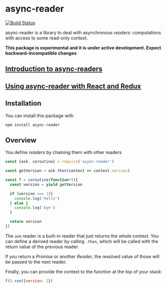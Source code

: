 async-reader
===========

[![Build Status](https://travis-ci.org/davazp/async-reader.svg?branch=master)](https://travis-ci.org/davazp/async-reader)

async-reader is a library to deal with asynchronous *readers*:
computations with access to some read-only context.

**This package is experimental and it is under active development. Expect backward-incompatible changes**.

## [Introduction to async-readers](./doc/tutorial.md)
## [Using async-reader with React and Redux](./doc/react-redux-integration.md)

## Installation

You can install this package with

```shell
npm install async-reader
```

## Overview

You define *readers* by chaining them with other readers

```javascript
const {ask, coroutine} = require('async-reader')

const getVersion = ask.then(context => context.version)

const f = coroutine(function*(){
  const version = yield getVersion

  if (version === 1){
    console.log('hello')
  } else {
    console.log('bye')
  }

  return version
})
```

The `ask` reader is a built-in reader that just returns the whole
context. You can define a derived reader by calling `.then`, which
will be called with the return value of the previous reader.

If you return a *Promise* or another *Reader*, the resolved value of
those will be passed to the next reader.

Finally, you can provide the context to the function at the top of
your stack:

```javascript
f().run({version: 2})
```
